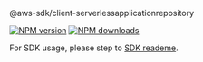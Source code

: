 @aws-sdk/client-serverlessapplicationrepository

[![NPM version](https://img.shields.io/npm/v/@aws-sdk/client-serverlessapplicationrepository/beta.svg)](https://www.npmjs.com/package/@aws-sdk/client-serverlessapplicationrepository)
[![NPM downloads](https://img.shields.io/npm/dm/@aws-sdk/client-serverlessapplicationrepository.svg)](https://www.npmjs.com/package/@aws-sdk/client-serverlessapplicationrepository)

For SDK usage, please step to [SDK reademe](https://github.com/aws/aws-sdk-js-v3).
